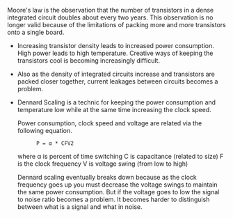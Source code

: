 Moore's law is the observation that the number of transistors in a dense integrated circuit doubles about every two years. This observation is no longer valid because of the limitations of packing more and more transistors onto a single board.

- Increasing transistor density leads to increased power consumption. High power leads to high temperature. Creative ways of keeping the transistors cool is becoming increasingly difficult.

-  Also as the density of integrated circuits increase and transistors are packed closer together, current leakages between circuits becomes a problem.

- Dennard Scaling is a technic for keeping the power consumption and temperature low while at the same time increasing the clock speed. 

    Power consumption, clock speed and voltage are related via the following equation.

            P = α * CFV2
    where
            α is percent of time switching
            C is capacitance (related to size)
            F is the clock frequency
            V is voltage swing (from low to high)

    Dennard scaling eventually breaks down because as the clock frequency goes up you must decrease the voltage swings to maintain the same power consumption. But if the voltage goes to low the signal to noise ratio becomes a problem. It becomes harder to  distinguish between what is a signal and what in noise.







